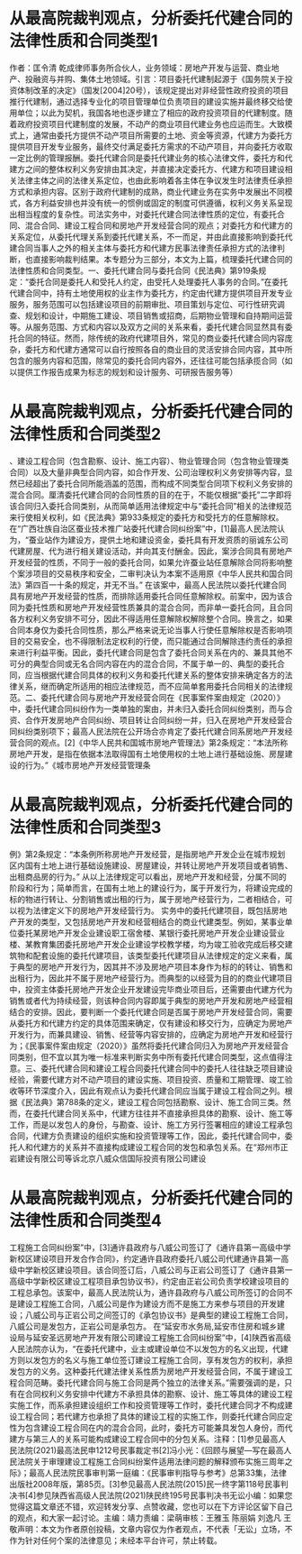 # 从最高院裁判观点，分析委托代建合同的法律性质和合同类型1

作者：匡令清 乾成律师事务所合伙人，业务领域：房地产开发与运营、商业地产、投融资与并购、集体土地领域。引言：项目委托代建制起源于《国务院关于投资体制改革的决定》（国发[2004]20号），该规定提出对非经营性政府投资的项目推行代建制，通过选择专业化的项目管理单位负责项目的建设实施并最终移交给使用单位；以此为契机，我国各地也逐步建立了相应的政府投资项目的代建制度。随着政府投资项目代建制度的发展，不动产的商业项目代建业务也应运而生。大致模式上，通常由委托方提供不动产项目所需要的土地、资金等资源，代建方为委托方提供项目开发专业服务，最终交付满足委托方需求的不动产项目，并向委托方收取一定比例的管理报酬。委托代建合同是委托代建业务的核心法律文件，委托方和代建方之间的整体权利义务安排由其决定，并直接决定委托方、代建方和项目建设相关法律主体之间的法律关系定位，也由此影响着各主体在争议发生时法律责任承担方式和承担内容。区别于政府代建制的成熟，商业代建业务在实务中发展出不同模式，各方利益安排也并没有统一的惯例或固定的制度可供遵循，权利义务关系呈现出相当程度的复杂性。司法实务中，对委托代建合同法律性质的定位，有委托合同、混合合同、建设工程合同和房地产开发经营合同的观点；对委托方和代建方的关系定位，从委托代理关系到委托代建关系，不一而足，并由此直接影响到委托代建合同当事人之外的相关主体与委托方和代建方民事法律责任承担方式的法律判断，也直接影响裁判结果。本专题分为三部分，本文为上篇，梳理委托代建合同的法律性质和合同类型。一、委托代建合同与委托合同《民法典》第919条规定：“委托合同是委托人和受托人约定，由受托人处理委托人事务的合同。”在委托代建合同中，持有土地使用权的业主作为委托方，约定由代建方提供项目开发专业服务，服务范围可以包括建设项目的前期审批、项目策划与定位、可行性研究调查、规划和设计，中期施工建设、项目销售或招商，后期物业管理和自持期间运营等。从服务范围、方式和内容以及双方之间的关系来看，委托代建合同显然具有委托合同的特征。然而，除传统的政府代建项目外，常见的商业委托代建合同内容庞杂，委托方和代建方通常可以自行按照各自的商业目的灵活安排合同内容，其中所包含的服务内容和范围，除常见的委托合同内容外，还往往可能包括承揽合同（如以提供工作报告成果为标志的规划和设计服务、可研报告服务等）

# 从最高院裁判观点，分析委托代建合同的法律性质和合同类型2

、建设工程合同（包含勘察、设计、施工内容）、物业管理合同（包含物业管理类合同）以及大量非典型合同内容，如合作开发、公司治理权利义务安排等内容，显然已经超出了委托合同所能涵盖的范围，而构成不同类型合同项下权利义务安排的混合合同。厘清委托代建合同的合同性质的目的在于，不能仅根据“委托”二字即将该合同归入委托合同类别，从而简单适用法律规定中与“委托合同”相关的法律规范来行使相关权利，如《民法典》第933条规定的委托方和受托方的任意解除权。  在“广西壮族自治区蚕业技术推广站委托代建合同纠纷案”中，[1]最高人民法院认为，“蚕业站作为建设方，提供土地和建设资金，委托具有开发资质的丽诚东公司代建房屋、代为进行相关建设活动，并向其支付酬金。因此，案涉合同具有房地产开发经营的性质，不同于一般的委托合同，如果允许蚕业站任意解除合同将影响整个案涉项目的交易秩序和安全，二审判决认为本案不适用原《中华人民共和国合同法》第四百一十条的规定，并无不当。” 在该案中，最高人民法院以委托代建合同具有房地产开发经营的性质，而排除适用委托合同任意解除权。前案中，因为该合同为委托性质和房地产开发经营性质兼具的混合合同，而非单一委托合同，且合同各方权利义务安排不可分，因此不得适用任意解除权解除整个合同。换言之，如果合同本身仅为委托合同性质，那么严格来说无论当事人行使任意解除权是否影响项目的交易安全，也不得限制法定权利的行使，而只能通过合同解除违约责任的承担来进行利益平衡。因此，委托代建合同是包含了委托合同关系在内的、兼具其他不可分的典型合同或无名合同内容在内的混合合同，不属于单一的、典型的委托合同，应当根据代建合同具体的权利义务和委托代建关系的整体安排来确定各方的法律关系，继而确定所适用的相应法律规范，而不应简单套用委托合同相关的法律规范。二、委托代建合同与房地产开发经营合同在《民事案件案由规定（2020）》中，委托代建合同纠纷作为一类单独的案由，并未归入委托合同纠纷类别，而与合资、合作开发房地产合同纠纷、项目转让合同纠纷一并，归入在房地产开发经营合同纠纷类别项下；最高人民法院在公开场合亦肯定了委托代建合同系房地产开发经营合同的观点。[2]《中华人民共和国城市房地产管理法》第2条规定：“本法所称房地产开发，是指在依据本法取得国有土地使用权的土地上进行基础设施、房屋建设的行为。”《城市房地产开发经营管理条

# 从最高院裁判观点，分析委托代建合同的法律性质和合同类型3

例》第2条规定：“本条例所称房地产开发经营，是指房地产开发企业在城市规划区内国有土地上进行基础设施建设、房屋建设，并转让房地产开发项目或者销售、出租商品房的行为。” 从以上法律规定可以看出，房地产开发和经营，分属不同的阶段和行为；简单而言，在国有土地上的建设行为，属于开发行为，将建设完成的标的物进行转让、分割销售或出租的行为，属于房地产经营行为，二者相结合，可以视为法律定义下的房地产开发经营行为。 实务中的委托代建项目，既包括房地产开发的类型，又包括房地产开发和经营相结合的商业代建类型。例如，某事业单位委托某房地产开发企业建设职工宿舍楼、某银行委托房地产开发企业建设营业楼、某教育集团委托房地产开发企业建设学校教学楼，均为竣工验收完成后移交建筑物和配套设施的委托代建项目，该类型委托代建项目从法律规定的定义来看，属于典型的房地产开发行为，因其并不涉及房地产项目本身作为标的的转让、销售和出租行为，因此并不属于房地产经营行为。而典型的以经营为目的的商业代建项目中，投资主体委托房地产开发企业开发建设完毕商业项目后，还需要由代建方代为销售或者代为持续经营，则该种合同内容即属于典型的房地产开发和房地产经营相结合的安排。因此，要判断一个委托代建合同是否属于房地产开发经营合同，需要从委托方和代建方约定的具体范围来确定，仅有建设和移交行为，应确定为房地产开发行为，而兼具建设、销售、经营等内容安排的，应确定为房地产开发和经营行为；《民事案件案由规定（2020）》虽然将委托代建合同归入为房地产开发经营合同类别，但不宜以其为唯一标准来判断实务中所有委托代建合同类型，这点值得注意。三、委托代建合同和建设工程合同委托代建合同中的委托人往往缺乏项目建设经验，需要代建方对不动产项目的建设实施、项目投资、质量和工期管理、竣工验收等环节深度介入，因此有观点认为委托代建合同应当属于建设工程合同之列。根据《民法典》第788条的定义，建设工程合同包括勘察、设计、施工合同三类。然而，在委托代建合同关系中，代建方往往并不直接承担具体的勘察、设计、施工等工作，而是以发包人的身份，与勘查、设计、施工方另行签署相应的建设工程承包合同，代建方负责建设的组织实施和投资管理等工作，因此，委托代建合同中，委托人和代建方的关系并不直接构成建设工程合同的发包和承包关系。在“郑州市正岩建设有限公司等诉北京八威众信国际投资有限公司建设

# 从最高院裁判观点，分析委托代建合同的法律性质和合同类型4

工程施工合同纠纷案”中，[3]通许县政府与八威公司签订了《通许县第一高级中学新校区建设项目开发合作合同》，约定通许县政府委托八威公司代建通许县第一高级中学新校区建设项目。该合同签订后，八威公司与正岩公司签订了《通许县第一高级中学新校区建设工程项目承包协议书》，约定由正岩公司负责学校建设项目的工程总承包。该案中，最高人民法院认为，通许县政府与八威公司所签订的合同不是建设工程施工合同，八威公司是作为建设方而不是施工方来参与项目的开发建设；八威公司与正岩公司之间签订的《承包协议书》是典型的建设工程施工合同，八威公司是发包方，正岩公司是承包方。 在“延安市水务局,延安市住房和城乡建设局与延安圣远房地产开发有限公司建设工程施工合同纠纷案”中，[4]陕西省高级人民法院亦认为，“在委托代建中，业主或建设单位不以发包方的名义出现，代建方则以发包方的名义与施工单位签订建设工程施工合同，享有发包方的权利，承担发包方的义务。这种委托代建法律关系性质为房地产开发经营合同，不属于建设工程合同范畴。委托代建合同与施工合同是两个独立的法律关系。”需要强调的是，只有在合同权利义务安排中代建方不承担具体的勘察、设计、施工等具体的建设工程实施工作，而系承担建设组织工作和投资管理等工作时，委托代建合同才不构成建设工程合同；若代建方也承担了具体的建设工程的实施工作，则委托代建合同应定性为包含建设工程合同在内的混合合同，此时，委托方可能兼具发包人身份，而代建方与第三人的关系可能构成建设工程合同中的分包关系。注释：[1]参见最高人民法院(2021)最高法民申1212号民事裁定书[2]冯小光：《回顾与展望—写在最高人民法院关于审理建设工程施工合同纠纷案件适用法律问题的解释颁布实施三周年之际》；最高人民法院民事审判第一庭编：《民事审判指导与参考》总第33集，法律出版社2008年版，第85页。[3]参见最高人民法院(2015)民一终字第118号民事判决书[4]参见陕西省高级人民法院(2021)陕民终195号民事判决书无讼小编：如果您觉得这篇文章还不错，欢迎转发分享、点赞收藏，您也可以在下方评论区留下自己的观点，和大家一起讨论。主编：靖力责编：梁萌审核：王雅玉 陈丽娟 刘逸凡 王敬声明：本文为作者原创投稿，文章内容仅为作者观点，不代表「无讼」立场，不作为针对任何个案的法律意见；未经本平台许可，禁止转载。

